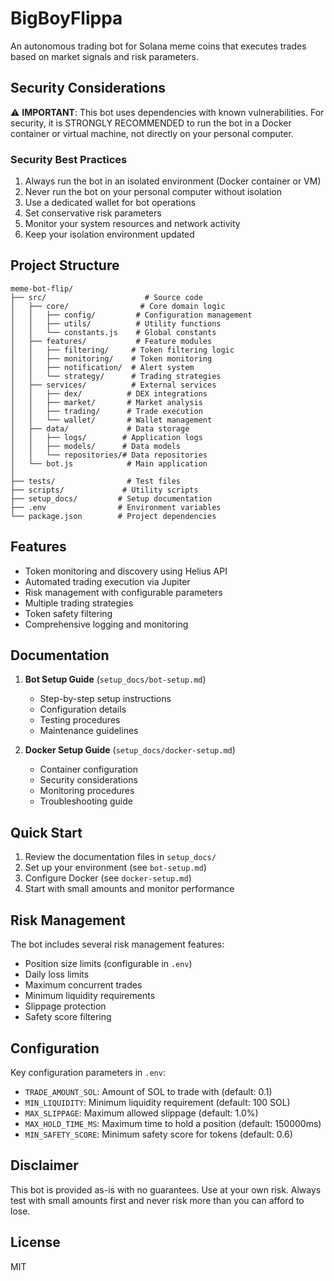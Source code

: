 # BigBoyFlippa

An autonomous trading bot for Solana meme coins that executes trades based on market signals and risk parameters.

## Security Considerations

⚠️ **IMPORTANT**: This bot uses dependencies with known vulnerabilities. For security, it is STRONGLY RECOMMENDED to run the bot in a Docker container or virtual machine, not directly on your personal computer.

### Security Best Practices
1. Always run the bot in an isolated environment (Docker container or VM)
2. Never run the bot on your personal computer without isolation
3. Use a dedicated wallet for bot operations
4. Set conservative risk parameters
5. Monitor your system resources and network activity
6. Keep your isolation environment updated

## Project Structure

```
meme-bot-flip/
├── src/                      # Source code
│   ├── core/                # Core domain logic
│   │   ├── config/         # Configuration management
│   │   ├── utils/          # Utility functions
│   │   └── constants.js    # Global constants
│   ├── features/           # Feature modules
│   │   ├── filtering/     # Token filtering logic
│   │   ├── monitoring/    # Token monitoring
│   │   ├── notification/  # Alert system
│   │   └── strategy/      # Trading strategies
│   ├── services/          # External services
│   │   ├── dex/          # DEX integrations
│   │   ├── market/       # Market analysis
│   │   ├── trading/      # Trade execution
│   │   └── wallet/       # Wallet management
│   ├── data/             # Data storage
│   │   ├── logs/        # Application logs
│   │   ├── models/      # Data models
│   │   └── repositories/# Data repositories
│   └── bot.js            # Main application
│
├── tests/                # Test files
├── scripts/             # Utility scripts
├── setup_docs/         # Setup documentation
├── .env                # Environment variables
└── package.json        # Project dependencies
```

## Features

- Token monitoring and discovery using Helius API
- Automated trading execution via Jupiter
- Risk management with configurable parameters
- Multiple trading strategies
- Token safety filtering
- Comprehensive logging and monitoring

## Documentation

1. **Bot Setup Guide** (`setup_docs/bot-setup.md`)
   - Step-by-step setup instructions
   - Configuration details
   - Testing procedures
   - Maintenance guidelines

2. **Docker Setup Guide** (`setup_docs/docker-setup.md`)
   - Container configuration
   - Security considerations
   - Monitoring procedures
   - Troubleshooting guide

## Quick Start

1. Review the documentation files in `setup_docs/`
2. Set up your environment (see `bot-setup.md`)
3. Configure Docker (see `docker-setup.md`)
4. Start with small amounts and monitor performance

## Risk Management

The bot includes several risk management features:
- Position size limits (configurable in `.env`)
- Daily loss limits
- Maximum concurrent trades
- Minimum liquidity requirements
- Slippage protection
- Safety score filtering

## Configuration

Key configuration parameters in `.env`:
- `TRADE_AMOUNT_SOL`: Amount of SOL to trade with (default: 0.1)
- `MIN_LIQUIDITY`: Minimum liquidity requirement (default: 100 SOL)
- `MAX_SLIPPAGE`: Maximum allowed slippage (default: 1.0%)
- `MAX_HOLD_TIME_MS`: Maximum time to hold a position (default: 150000ms)
- `MIN_SAFETY_SCORE`: Minimum safety score for tokens (default: 0.6)

## Disclaimer

This bot is provided as-is with no guarantees. Use at your own risk. Always test with small amounts first and never risk more than you can afford to lose.

## License

MIT 
